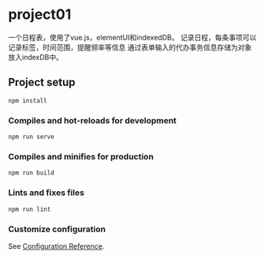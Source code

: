 # project01
一个日程表，使用了vue.js，elementUI和indexedDB。
记录日程，每条事项可以记录标签，时间范围，提醒频率等信息
通过表单输入的代办事务信息存储为对象放入indexDB中。
## Project setup
```
npm install
```

### Compiles and hot-reloads for development
```
npm run serve
```

### Compiles and minifies for production
```
npm run build
```

### Lints and fixes files
```
npm run lint
```

### Customize configuration
See [Configuration Reference](https://cli.vuejs.org/config/).
